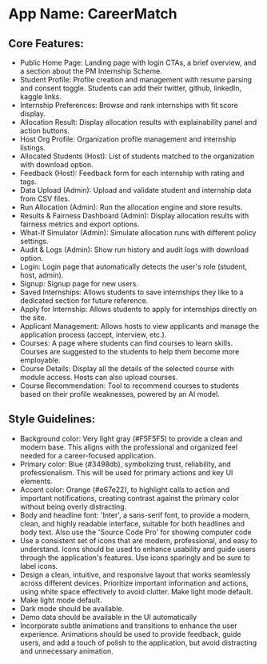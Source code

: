 # **App Name**: CareerMatch

## Core Features:

- Public Home Page: Landing page with login CTAs, a brief overview, and a section about the PM Internship Scheme.
- Student Profile: Profile creation and management with resume parsing and consent toggle. Students can add their twitter, github, linkedIn, kaggle links.
- Internship Preferences: Browse and rank internships with fit score display.
- Allocation Result: Display allocation results with explainability panel and action buttons.
- Host Org Profile: Organization profile management and internship listings.
- Allocated Students (Host): List of students matched to the organization with download option.
- Feedback (Host): Feedback form for each internship with rating and tags.
- Data Upload (Admin): Upload and validate student and internship data from CSV files.
- Run Allocation (Admin): Run the allocation engine and store results.
- Results & Fairness Dashboard (Admin): Display allocation results with fairness metrics and export options.
- What-If Simulator (Admin): Simulate allocation runs with different policy settings.
- Audit & Logs (Admin): Show run history and audit logs with download option.
- Login: Login page that automatically detects the user's role (student, host, admin).
- Signup: Signup page for new users.
- Saved Internships: Allows students to save internships they like to a dedicated section for future reference.
- Apply for Internship: Allows students to apply for internships directly on the site.
- Applicant Management: Allows hosts to view applicants and manage the application process (accept, interview, etc.).
- Courses: A page where students can find courses to learn skills. Courses are suggested to the students to help them become more employable.
- Course Details: Display all the details of the selected course with module access. Hosts can also upload courses.
- Course Recommendation: Tool to recommend courses to students based on their profile weaknesses, powered by an AI model.

## Style Guidelines:

- Background color: Very light gray (#F5F5F5) to provide a clean and modern base. This aligns with the professional and organized feel needed for a career-focused application.
- Primary color: Blue (#3498db), symbolizing trust, reliability, and professionalism. This will be used for primary actions and key UI elements.
- Accent color: Orange (#e67e22), to highlight calls to action and important notifications, creating contrast against the primary color without being overly distracting.
- Body and headline font: 'Inter', a sans-serif font, to provide a modern, clean, and highly readable interface, suitable for both headlines and body text. Also use the 'Source Code Pro' for showing computer code
- Use a consistent set of icons that are modern, professional, and easy to understand. Icons should be used to enhance usability and guide users through the application's features. Use icons sparingly and be sure to label icons.
- Design a clean, intuitive, and responsive layout that works seamlessly across different devices. Prioritize important information and actions, using white space effectively to avoid clutter. Make light mode default.
- Make light mode default.
- Dark mode should be available.
- Demo data should be available in the UI automatically
- Incorporate subtle animations and transitions to enhance the user experience. Animations should be used to provide feedback, guide users, and add a touch of polish to the application, but avoid distracting and unnecessary animation.